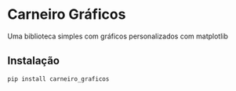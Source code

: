 # Carneiro Gráficos

Uma biblioteca simples com gráficos personalizados com matplotlib

## Instalação

```bash
pip install carneiro_graficos
